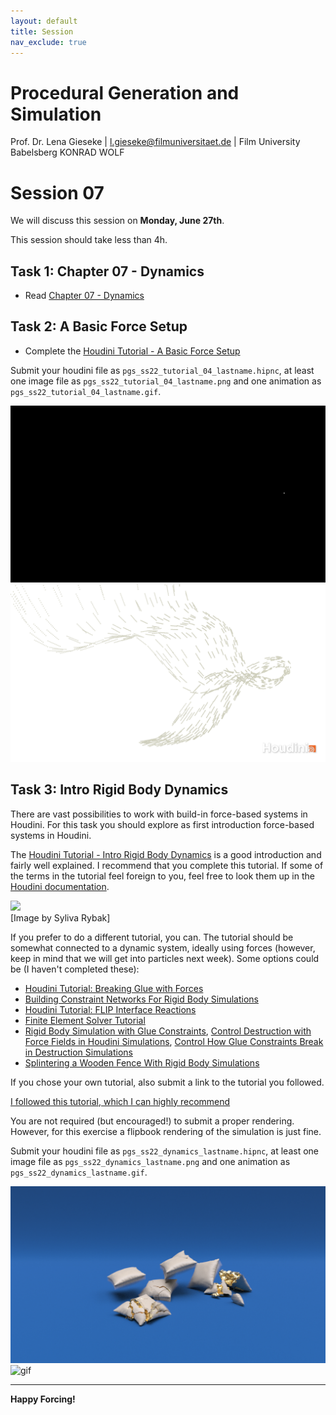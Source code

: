 ```yaml
---
layout: default
title: Session
nav_exclude: true
---
```


# Procedural Generation and Simulation

Prof. Dr. Lena Gieseke \| l.gieseke@filmuniversitaet.de \| Film University Babelsberg KONRAD WOLF

# Session 07

We will discuss this session on **Monday, June 27th**.   

This session should take less than 4h.

## Task 1: Chapter 07 - Dynamics

* Read [Chapter 07 - Dynamics](../../02_scripts/pgs_ss22_07_dynamics_script.md)

## Task 2: A Basic Force Setup

* Complete the [Houdini Tutorial - A Basic Force Setup](pgs_ss22_tutorial_04_dynamics.md)

Submit your houdini file as `pgs_ss22_tutorial_04_lastname.hipnc`, at least one image file as `pgs_ss22_tutorial_04_lastname.png` and one animation as `pgs_ss22_tutorial_04_lastname.gif`.

![strange_attractors_gif](./imgs/pgs_ss22_tutorial_04_ho.gif)
![strange_attractors_png](./imgs/pgs_ss22_tutorial_04_ho.png)

## Task 3: Intro Rigid Body Dynamics

There are vast possibilities to work with build-in force-based systems in Houdini. For this task you should explore as first introduction force-based systems in Houdini.  

The [Houdini Tutorial - Intro Rigid Body Dynamics](https://www.youtube.com/watch?v=I7Yxue9XAiQ) is a good introduction and fairly well explained. I recommend that you complete this tutorial. If some of the terms in the tutorial feel foreign to you, feel free to look them up in the [Houdini documentation](https://www.sidefx.com/docs/houdini/index.html). 

![](img/pgs_ss21_dynamics_rybak.gif)  
[Image by Syliva Rybak]
  
If you prefer to do a different tutorial, you can. The tutorial should be somewhat connected to a dynamic system, ideally using forces (however, keep in mind that we will get into particles next week). Some options could be (I haven't completed these):

* [Houdini Tutorial: Breaking Glue with Forces](https://diffusefx.com/2020/07/23/tutorial-breaking-glue-with-fields/)
* [Building Constraint Networks For Rigid Body Simulations](https://vimeo.com/270764227)
* [Houdini Tutorial: FLIP Interface Reactions](https://www.youtube.com/watch?v=VbpnGHacARo)
* [Finite Element Solver Tutorial](https://diffusefx.com/2020/05/05/fem-tutorial/)
* [Rigid Body Simulation with Glue Constraints](https://www.youtube.com/watch?v=pjRlqjmoEOg&t=0s), [Control Destruction with Force Fields in Houdini Simulations](https://www.youtube.com/watch?v=PH-GnpAaLhI&t=0s), [Control How Glue Constraints Break in Destruction Simulations](https://www.youtube.com/watch?v=5S7AxS7Xjq4&t=0s)
* [Splintering a Wooden Fence With Rigid Body Simulations](https://www.youtube.com/watch?v=zyDeW7EiDsg)

If you chose your own tutorial, also submit a link to the tutorial you followed. 

[I followed this tutorial, which I can highly recommend](https://www.appliedhoudini.com/blog/2018/2/16/rigids-i-fundamentals)

You are not required (but encouraged!) to submit a proper rendering. However, for this exercise a flipbook rendering of the simulation is just fine.

Submit your houdini file as `pgs_ss22_dynamics_lastname.hipnc`, at least one image file as `pgs_ss22_dynamics_lastname.png` and one animation as `pgs_ss22_dynamics_lastname.gif`.

![thumb](./imgs/pgs_ss22_dynamics_ho.png)
![gif](./imgs/pgs_ss22_dynamics_ho.gif)

---

**Happy Forcing!**
